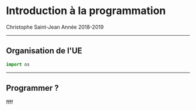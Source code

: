 # Introduction à la programmation

Christophe Saint-Jean 
Année 2018-2019

---
## Organisation de l'UE

```python
import os
```
---
## Programmer ?

ffff
<!--stackedit_data:
eyJoaXN0b3J5IjpbNDI1NDcxNDBdfQ==
-->